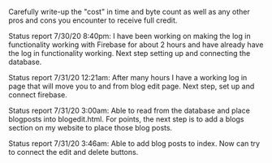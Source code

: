 Carefully write-up the "cost" in time and byte count as well as any other pros and cons you encounter to receive full credit.

Status report 7/30/20 8:40pm:
I have been working on making the log in functionality working with Firebase for about 2 hours and have already have the log in functionality working. Next step setting up and connecting the database.

Status report 7/31/20 12:21am:
After many hours I have a working log in page that will move you to and from blog edit page. Next step, set up and connect firebase.

Status report 7/31/20 3:00am:
Able to read from the database and place blogposts into blogedit.html. For points, the next step is to add a blogs section on my website to place those blog posts.

Status report 7/31/20 3:46am:
Able to add blog posts to index. Now can try to connect the edit and delete buttons.
